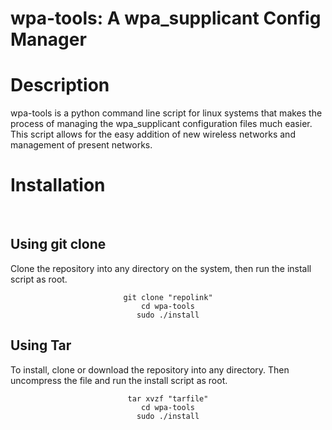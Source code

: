 # wpa-tools: A wpa_supplicant Config Manager
<h1>Description</h1>
  <p>wpa-tools is a python command line script for linux systems that makes the process of managing the wpa_supplicant configuration files much easier. This script allows for the easy addition of new wireless networks and management of present networks.
  </p>
<h1>Installation</h1>
<br>
<h2>Using git clone</h2>
  <p>Clone the repository into any directory on the system, then run the install script as root.</p>
  <div style="text-align: center;">

  <code>git clone "repolink"</code><br>
  <code>cd wpa-tools</code><br>
  <code>sudo ./install</code>
  </div>

<h2>Using Tar</h2>
  <p>To install, clone or download the repository into any directory. Then uncompress the file and run the install script as root.</p>
  <div style="text-align: center;">

  <code>tar xvzf "tarfile"</code><br>
  <code>cd wpa-tools</code><br>
  <code>sudo ./install</code><br>
  </div>
